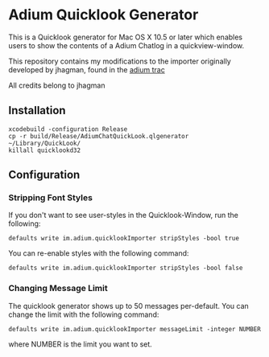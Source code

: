 # Adium Quicklook Generator #

This is a Quicklook generator for Mac OS X 10.5 or later which enables users to show the contents of a Adium Chatlog in a quickview-window.

This repository contains my modifications to the importer originally developed by jhagman, found in the [adium trac](http://trac.adium.im/ticket/7250)

All credits belong to jhagman

## Installation ##

    xcodebuild -configuration Release
    cp -r build/Release/AdiumChatQuickLook.qlgenerator ~/Library/QuickLook/
    killall quicklookd32

## Configuration ##

### Stripping Font Styles ###

If you don't want to see user-styles in the Quicklook-Window, run the following:

    defaults write im.adium.quicklookImporter stripStyles -bool true

You can re-enable styles with the following command:

    defaults write im.adium.quicklookImporter stripStyles -bool false

### Changing Message Limit ###

The quicklook generator shows up to 50 messages per-default. You can change the limit with the following command:

    defaults write im.adium.quicklookImporter messageLimit -integer NUMBER

where NUMBER is the limit you want to set.
